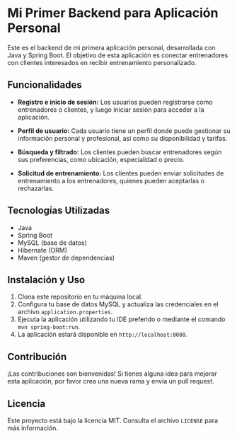 # Mi Primer Backend para Aplicación Personal

Este es el backend de mi primera aplicación personal, desarrollada con Java y Spring Boot. El objetivo de esta aplicación es conectar entrenadores con clientes interesados en recibir entrenamiento personalizado.

## Funcionalidades

- **Registro e inicio de sesión:** Los usuarios pueden registrarse como entrenadores o clientes, y luego iniciar sesión para acceder a la aplicación.

- **Perfil de usuario:** Cada usuario tiene un perfil donde puede gestionar su información personal y profesional, así como su disponibilidad y tarifas.

- **Búsqueda y filtrado:** Los clientes pueden buscar entrenadores según sus preferencias, como ubicación, especialidad o precio.

- **Solicitud de entrenamiento:** Los clientes pueden enviar solicitudes de entrenamiento a los entrenadores, quienes pueden aceptarlas o rechazarlas.

## Tecnologías Utilizadas

- Java
- Spring Boot
- MySQL (base de datos)
- Hibernate (ORM)
- Maven (gestor de dependencias)

## Instalación y Uso

1. Clona este repositorio en tu máquina local.
2. Configura tu base de datos MySQL y actualiza las credenciales en el archivo `application.properties`.
3. Ejecuta la aplicación utilizando tu IDE preferido o mediante el comando `mvn spring-boot:run`.
4. La aplicación estará disponible en `http://localhost:8080`.

## Contribución

¡Las contribuciones son bienvenidas! Si tienes alguna idea para mejorar esta aplicación, por favor crea una nueva rama y envía un pull request.

## Licencia

Este proyecto está bajo la licencia MIT. Consulta el archivo `LICENSE` para más información.
